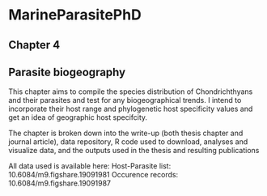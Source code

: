 # MarineParasitePhD
## Chapter 4
## Parasite biogeography

This chapter aims to compile the species distribution of Chondrichthyans and their parasites and test for any biogeographical trends. I intend to incorporate their host range and phylogenetic host specificity values and get an idea of geographic host specifcity.

The chapter is broken down into the write-up (both thesis chapter and journal article), data repository, R code used to download, analyses and visualize data, and the outputs used in the thesis and resulting publications

All data used is available here:
Host-Parasite list: 10.6084/m9.figshare.19091981
Occurence records: 10.6084/m9.figshare.19091987
